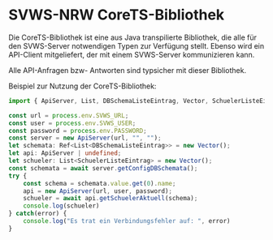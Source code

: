 # SVWS-NRW CoreTS-Bibliothek

Die CoreTS-Bibliothek ist eine aus Java transpilierte Bibliothek, die alle für den SVWS-Server notwendigen Typen zur Verfügung stellt.
Ebenso wird ein API-Client mitgeliefert, der mit einem SVWS-Server kommunizieren kann.

Alle API-Anfragen bzw- Antworten sind typsicher mit dieser Bibliothek.

Beispiel zur Nutzung der CoreTS-Bibliothek:

```ts
import { ApiServer, List, DBSchemaListeEintrag, Vector, SchuelerListeEintrag } from '@svws-nrw/svws-core-ts'

const url = process.env.SVWS_URL;
const user = process.env.SVWS_USER;
const password = process.env.PASSWORD;
const server = new ApiServer(url, "", "");
let schemata: Ref<List<DBSchemaListeEintrag>> = new Vector();
let api: ApiServer | undefined;
let schueler: List<SchuelerListeEintrag> = new Vector();
const schemata = await server.getConfigDBSchemata();
try {
	const schema = schemata.value.get(0).name;
	api = new ApiServer(url, user, password);
	schueler = await api.getSchuelerAktuell(schema);
	console.log(schueler)
} catch(error) {
	console.log("Es trat ein Verbindungsfehler auf: ", error)
}
```